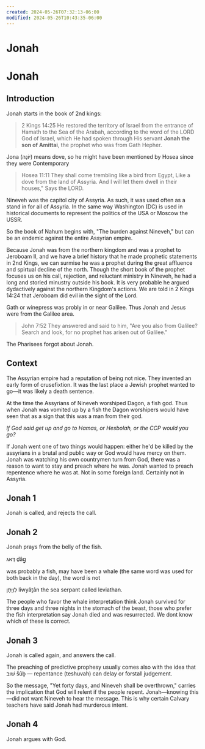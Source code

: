 ```yaml
---
created: 2024-05-26T07:32:13-06:00
modified: 2024-05-26T10:43:35-06:00
---
```


# Jonah

# Jonah


## Introduction 

Jonah starts in the book of 2nd kings:

> 2 Kings 14:25
He restored the territory of Israel from the entrance of Hamath to the Sea of the Arabah, according to the word of the LORD God of Israel, which He had spoken through His servant **Jonah the son of Amittai**, the prophet who was from Gath Hepher.

Jona (יוֹנָה) means dove, so he might have been mentioned by Hosea since they were Contemporary

> Hosea 11:11
They shall come trembling like a bird from Egypt,
Like a dove from the land of Assyria.
And I will let them dwell in their houses,"
Says the LORD.

Nineveh was the capitol city of Assyria. As such, it was used often as a stand in for all of Assyria. In the same way Washington (DC) is used in historical documents to represent the politics of the USA or Moscow the USSR.

So the book of Nahum begins with, "The burden against Nineveh," but can be an endemic against the entire Assyrian empire.

Because Jonah was from the northern kingdom and was a prophet to Jeroboam II, and we have a brief history that he made prophetic statements in 2nd Kings, we can surmise he was a prophet during the great affluence and spirtual decline of the north. Though the short book of the prophet focuses us on his call, rejection, and reluctant ministry in Nineveh, he had a long and storied minustry outside his book. It is very probable he argued dydactively against the northern Kingdom's actions. We are told in 2 Kings 14:24 that Jeroboam did evil in the sight of the Lord.

Gath or winepress was probly in or near Galilee. Thus Jonah and Jesus were from the Galilee area. 

> John 7:52
They answered and said to him, "Are you also from Galilee? Search and look, for no prophet has arisen out of Galilee."

The Pharisees forgot about Jonah. 

## Context

The Assyrian empire had a reputation of being not nice. They invented an early form of crusefixtion. It was the last place a Jewish prophet wanted to go—it was likely a death sentence. 

At the time the Assyrians of Nineveh worshiped Dagon, a fish god. Thus when Jonah was vomited up by a fish the Dagon worshipers would have seen that as a sign that this was a man from their god.

_If God said get up and go to Hamas, or Hesbolah, or the CCP would you go?_

If Jonah went one of two things would happen: either he'd be killed by the assyrians in a brutal and public way or God would have mercy on them. Jonah was watching his own countrymen turn from God, there was a reason to want to stay and preach where he was. Jonah wanted to preach repentence where he was at. Not in some foreign land. Certainly not in Assyria.

## Jonah 1
Jonah is called, and rejects the call.

## Jonah 2
Jonah prays from the belly of the fish.

דָּאג ḏâg̱ 

was probably a fish, may have been a whale (the same word was used for both back in the day), the word is not

 לִוְיָתָן liwyâṯân 
the sea serpant called leviathan. 


The people who favor the whale interpretation think Jonah survived for three days and three nights in the stomach of the beast, those who prefer the fish interpretation say Jonah died and was resurrected. We dont know which of these is correct.

## Jonah 3
Jonah is called again, and answers the call.

The preaching of predictive prophesy usually comes also with the idea that שׁוּב šûḇ — repentance (teshuvah) can delay or forstall judgement. 

So the message, "Yet forty days, and Nineveh shall be overthrown," carries the implication that God will relent if the people repent. Jonah—knowing this—did not want Nineveh to hear the message. This is why certain Calvary teachers have said Jonah had murderous intent.

## Jonah 4
Jonah argues with God.
